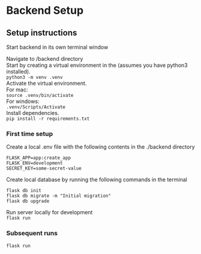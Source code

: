 # Backend Setup  
## Setup instructions  
  
Start backend in its own terminal window  
  
Navigate to /backend directory  
Start by creating a virtual environment in the (assumes you have python3 installed).  
```python3 -m venv .venv```  
Activate the virtual environment.  
For mac:  
```source .venv/bin/activate```  
For windows:  
```.venv/Scripts/Activate```  
Install dependencies.  
```pip install -r requirements.txt```  
### First time setup
Create a local .env file with the following contents in the ./backend directory  
```
FLASK_APP=app:create_app
FLASK_ENV=development
SECRET_KEY=some-secret-value
```
Create local database by running the following commands in the terminal  
```
flask db init
flask db migrate -m "Initial migration"
flask db upgrade
```
Run server locally for development  
```flask run```  
### Subsequent runs
```flask run```  